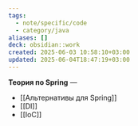 ```yaml
---
tags:
  - note/specific/code
  - category/java
aliases: []
deck: obsidian::work
created: 2025-06-03 10:58:10+03:00
updated: 2025-06-04T18:47:19+03:00
---
```


**Теория по Spring**
—
- [[Альтернативы для Spring]]
- [[DI]]
- [[IoC]]
